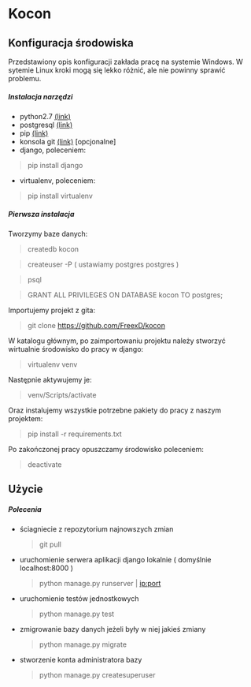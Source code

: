 # Kocon

## Konfiguracja środowiska

Przedstawiony opis konfiguracji zakłada pracę na systemie Windows. W sytemie Linux kroki mogą się lekko różnić, ale nie powinny sprawić problemu.

##### Instalacja narzędzi
* python2.7 [(link)][python]
* postgresql [(link)][postgres]
* pip  [(link)][pip]
* konsola git [(link)][git] [opcjonalne]
* django, poleceniem:

> pip install django

* virtualenv, poleceniem:

> pip install virtualenv

##### Pierwsza instalacja

Tworzymy baze danych:

> createdb kocon

> createuser -P ( ustawiamy postgres postgres )

> psql

> GRANT ALL PRIVILEGES ON DATABASE kocon TO postgres;

Importujemy projekt z gita:

> git clone https://github.com/FreexD/kocon

W katalogu głównym, po zaimportowaniu projektu należy stworzyć wirtualnie środowisko do pracy w django:

> virtualenv venv

Następnie aktywujemy je:

> venv/Scripts/activate

Oraz instalujemy wszystkie potrzebne pakiety do pracy z naszym projektem:

> pip install -r requirements.txt

Po zakończonej pracy opuszczamy środowisko poleceniem:

> deactivate

## Użycie

##### Polecenia

* ściagniecie z repozytorium najnowszych zmian
    > git pull
* uruchomienie serwera aplikacji django lokalnie ( domyślnie localhost:8000 )
    > python manage.py runserver <port> | <ip:port>
* uruchomienie testów jednostkowych
    > python manage.py test
* zmigrowanie bazy danych jeżeli były w niej jakieś zmiany
    > python manage.py migrate
* stworzenie konta administratora bazy
    > python manage.py createsuperuser
    
[//]: # (These are reference links used in the body of this note and get stripped out when the markdown processor does its job. There is no need to format nicely because it shouldn't be seen. Thanks SO - http://stackoverflow.com/questions/4823468/store-comments-in-markdown-syntax)

[python]: <https://www.python.org/downloads/>
[postgres]: <https://www.postgresql.org/download/windows/>
[pip]: <https://pip.pypa.io/en/latest/installing/>
[git]: <https://git-for-windows.github.io/>
